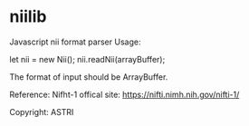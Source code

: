 # niilib
Javascript nii format parser
Usage:

let nii = new Nii();
nii.readNii(arrayBuffer);

The format of input should be ArrayBuffer.

Reference: 
Nifht-1 offical site: https://nifti.nimh.nih.gov/nifti-1/


Copyright: 
ASTRI
